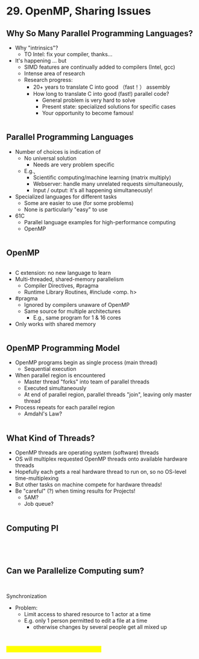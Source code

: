 # 29. OpenMP, Sharing lssues

## Why So Many Parallel Programming Languages?

* ﻿﻿Why "intrinsics"?
  * ﻿﻿TO Intel: fix your compiler, thanks...
* ﻿﻿It's happening ... but
  * ﻿﻿SIMD features are continually added to compilers (Intel, gcc)
  * Intense area of research
  * ﻿﻿Research progress:
    * ﻿﻿20+ years to translate C into good （fast！） assembly
    * ﻿﻿How long to translate C into good (fast!) parallel code?
      * General problem is very hard to solve
      * Present state: specialized solutions for specific cases
      * Your opportunity to become famous!

<figure><img src=".gitbook/assets/image.png" alt=""><figcaption></figcaption></figure>

## Parallel Programming Languages

* ﻿﻿Number of choices is indication of
  * ﻿﻿No universal solution
    * ﻿﻿Needs are very problem specific
  * ﻿﻿E.g.,
    * ﻿﻿Scientific computing/machine learning (matrix multiply)
    * ﻿﻿Webserver: handle many unrelated requests simultaneously,
    * ﻿﻿Input / output: it's all happening simultaneously!
* ﻿﻿Specialized languages for different tasks
  * ﻿﻿Some are easier to use (for some problems)
  * ﻿﻿None is particularly "easy" to use
* ﻿﻿61C
  * ﻿﻿Parallel language examples for high-performance computing
  * ﻿﻿OpenMP

<figure><img src=".gitbook/assets/image (1).png" alt=""><figcaption></figcaption></figure>

## OpenMP

<figure><img src=".gitbook/assets/image (2).png" alt=""><figcaption></figcaption></figure>

* C extension: no new language to learn
* ﻿﻿Multi-threaded, shared-memory parallelism
  * ﻿﻿Compiler Directives, #pragma
  * ﻿﻿Runtime Library Routines, #include \<omp. h>
* ﻿﻿#pragma
  * ﻿﻿Ignored by compilers unaware of OpenMP
  * ﻿﻿Same source for multiple architectures
    * ﻿﻿E.g., same program for 1 & 16 cores
* ﻿﻿Only works with shared memory

<figure><img src=".gitbook/assets/image (3).png" alt=""><figcaption></figcaption></figure>

## OpenMP Programming Model

* OpenMP programs begin as single process (main thread)
  * Sequential execution
* When parallel region is encountered
  * Master thread "forks" into team of parallel threads
  * Executed simultaneously
  * At end of parallel region, parallel threads "join", leaving only master thread
* Process repeats for each parallel region
  * Amdahl's Law?

<figure><img src=".gitbook/assets/image (4).png" alt=""><figcaption></figcaption></figure>

## What Kind of Threads?

* ﻿﻿OpenMP threads are operating system (software) threads
* ﻿﻿OS will multiplex requested OpenMP threads onto available hardware threads
* ﻿﻿Hopefully each gets a real hardware thread to run on, so no OS-level time-multiplexing
* ﻿﻿But other tasks on machine compete for hardware threads!
* ﻿﻿Be "careful" (?) when timing results for Projects!
  * ﻿﻿5АМ?
  * ﻿﻿Job queue?

<figure><img src=".gitbook/assets/image (5).png" alt=""><figcaption></figcaption></figure>

## Computing PI

<figure><img src=".gitbook/assets/image (6).png" alt=""><figcaption></figcaption></figure>

<figure><img src=".gitbook/assets/image (7).png" alt=""><figcaption></figcaption></figure>

<figure><img src=".gitbook/assets/image (8).png" alt=""><figcaption></figcaption></figure>

<figure><img src=".gitbook/assets/image (9).png" alt=""><figcaption></figcaption></figure>

## Can we Parallelize Computing sum?

<figure><img src=".gitbook/assets/image (11).png" alt=""><figcaption></figcaption></figure>

<figure><img src=".gitbook/assets/image (12).png" alt=""><figcaption></figcaption></figure>



Synchronization

* Problem:
  * ﻿﻿Limit access to shared resource to 1 actor at a time
  * ﻿﻿E.g. only 1 person permitted to edit a file at a time
    * ﻿﻿otherwise changes by several people get all mixed up

<figure><img src=".gitbook/assets/image (13).png" alt=""><figcaption></figcaption></figure>

<figure><img src=".gitbook/assets/image (14).png" alt=""><figcaption></figcaption></figure>

<mark style="color:yellow;">Still racing while trying to get the lock.</mark>

<figure><img src=".gitbook/assets/image (16).png" alt=""><figcaption></figcaption></figure>

<figure><img src=".gitbook/assets/image (17).png" alt=""><figcaption></figcaption></figure>















